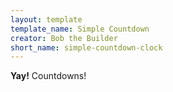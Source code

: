 ```yaml
---
layout: template
template_name: Simple Countdown
creator: Bob the Builder
short_name: simple-countdown-clock
---
```


**Yay!** Countdowns!

